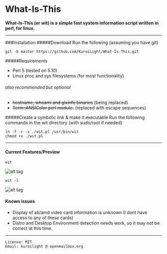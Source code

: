 What-Is-This
============
**What-Is-This (or wit) is a simple fast system information script written in perl, for linux.**

---
###Installation
#####Download
Run the following (assuming you have git)
```
git -b master https://github.com/KuroiLight/What-Is-This.git
```
#####Requirements
 - Perl 5 (tested on 5.10)
 - Linux proc and sys filesystems (for most functionality)
 
###### also recommended but optional
 - ~~hostname, whoami and glxinfo binaries~~ (being replaced)
 - ~~Term::ANSIColor perl module.~~ (replaced with escape sequences)
 
#####Create a symbolic link & make it executable
Run the following commands in the wit directory (with sudo/root if needed)
```
ln -f -r -s ./wit.pl /usr/bin/wit
chmod +x ./wit.pl
```

---
#### Current Features/Preview
```
wit
```
![alt tag](https://raw.github.com/KuroiLight/What-Is-This/screns/main.png)
```
wit -l
```
![alt tag](https://raw.github.com/KuroiLight/What-Is-This/screns/extended.png)

#### Known issues
 - Display of ati/amd video card information is unknown (I dont have access to any of these cards)
 - Distro and Desktop Environment detection needs work, so it may not be correct at this time.

---
```
License: MIT
Email: kuroilight @ openmailbox.org
```